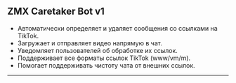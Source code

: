 ## ZMX Caretaker Bot v1
- Автоматически определяет и удаляет сообщения со ссылками на TikTok.
- Загружает и отправляет видео напрямую в чат.
- Уведомляет пользователей об обработке их ссылок.
- Поддерживает все форматы ссылок TikTok (www/vm/m).
- Помогает поддерживать чистоту чата от внешних ссылок.
*********
